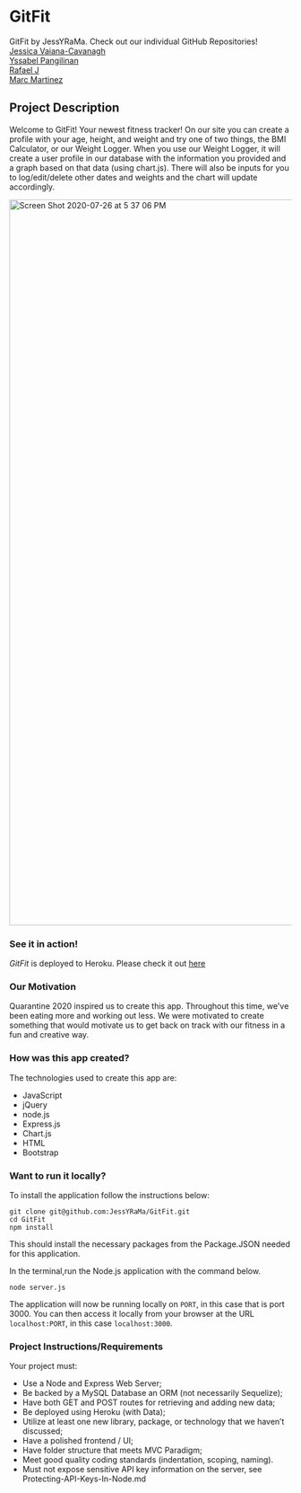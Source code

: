 # GitFit
GitFit by JessYRaMa. Check out our individual GitHub Repositories!<br>
[Jessica Vaiana-Cavanagh](https://github.com/jessicavc)<br>
[Yssabel Pangilinan](https://github.com/YPangilinan)<br>
[Rafael J](https://github.com/Raffaj1208)<br>
[Marc Martinez](https://github.com/MarcM987)


## Project Description
<p>Welcome to GitFit! Your newest fitness tracker! On our site you can create a profile with your age, height, and weight and try one of two things, the BMI Calculator, or our Weight Logger. When you use our Weight Logger, it will create a user profile in our database with the information you provided and a graph based on that data (using chart.js). There will also be inputs for you to log/edit/delete other dates and weights and the chart will update accordingly. </p>

<img width="1293" alt="Screen Shot 2020-07-26 at 5 37 06 PM" src="https://user-images.githubusercontent.com/61812035/89473424-a931ae80-d737-11ea-8d1a-8fbb6a0d0cb1.png">

### See it in action!
*GitFit* is deployed to Heroku. Please check it out [here](https://gitfit-jessyrama.herokuapp.com/)

### Our Motivation
Quarantine 2020 inspired us to create this app. Throughout this time, we've been eating more and working out less. We were motivated to create something that would motivate us to get back on track with our fitness in a fun and creative way. 

### How was this app created?
The technologies used to create this app are:
- JavaScript
- jQuery
- node.js
- Express.js
- Chart.js
- HTML
- Bootstrap

### Want to run it locally?
To install the application follow the instructions below:

	git clone git@github.com:JessYRaMa/GitFit.git
	cd GitFit
	npm install
This should install the necessary packages from the Package.JSON needed for this application. 

In the terminal,run the Node.js application with the command below.

	node server.js
	
The application will now be running locally on `PORT`, in this case that is port 3000. You can then access it locally from your browser at the URL `localhost:PORT`, in this case `localhost:3000`.

### Project Instructions/Requirements
Your project must:
* Use a Node and Express Web Server;
* Be backed by a MySQL Database an ORM (not necessarily Sequelize);
* Have both GET and POST routes for retrieving and adding new data;
* Be deployed using Heroku (with Data);
* Utilize at least one new library, package, or technology that we haven’t discussed;
* Have a polished frontend / UI;
* Have folder structure that meets MVC Paradigm;
* Meet good quality coding standards (indentation, scoping, naming).
* Must not expose sensitive API key information on the server, see Protecting-API-Keys-In-Node.md
